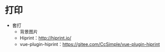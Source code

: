 # 打印

- 套打
  - 背景图片
  - Hiprint：http://hiprint.io/
  - vue-plugin-hiprint：https://gitee.com/CcSimple/vue-plugin-hiprint
